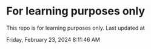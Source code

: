 # For learning purposes only
This repo is for learning purposes only.
Last updated at

Friday, February 23, 2024 8:11:46 AM

